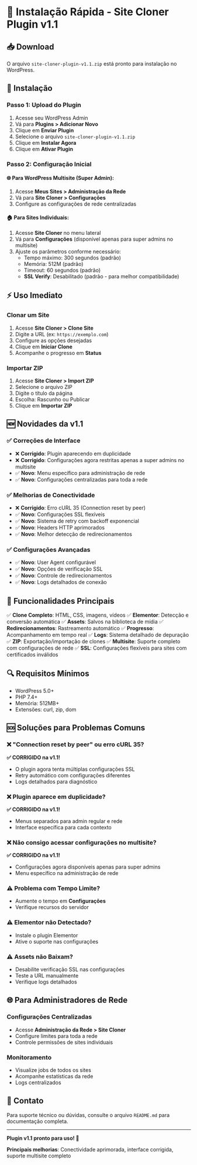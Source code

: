 # 🚀 Instalação Rápida - Site Cloner Plugin v1.1

## 📥 Download
O arquivo `site-cloner-plugin-v1.1.zip` está pronto para instalação no WordPress.

## 🔧 Instalação

### Passo 1: Upload do Plugin
1. Acesse seu WordPress Admin
2. Vá para **Plugins > Adicionar Novo**
3. Clique em **Enviar Plugin**
4. Selecione o arquivo `site-cloner-plugin-v1.1.zip`
5. Clique em **Instalar Agora**
6. Clique em **Ativar Plugin**

### Passo 2: Configuração Inicial

#### 🌐 Para WordPress Multisite (Super Admin):
1. Acesse **Meus Sites > Administração da Rede**
2. Vá para **Site Cloner > Configurações**
3. Configure as configurações de rede centralizadas

#### 🏠 Para Sites Individuais:
1. Acesse **Site Cloner** no menu lateral
2. Vá para **Configurações** (disponível apenas para super admins no multisite)
3. Ajuste os parâmetros conforme necessário:
   - Tempo máximo: 300 segundos (padrão)
   - Memória: 512M (padrão)
   - Timeout: 60 segundos (padrão)
   - **SSL Verify**: Desabilitado (padrão - para melhor compatibilidade)

## ⚡ Uso Imediato

### Clonar um Site
1. Acesse **Site Cloner > Clone Site**
2. Digite a URL (ex: `https://exemplo.com`)
3. Configure as opções desejadas
4. Clique em **Iniciar Clone**
5. Acompanhe o progresso em **Status**

### Importar ZIP
1. Acesse **Site Cloner > Import ZIP**
2. Selecione o arquivo ZIP
3. Digite o título da página
4. Escolha: Rascunho ou Publicar
5. Clique em **Importar ZIP**

## 🆕 Novidades da v1.1

### ✅ **Correções de Interface**
- ❌ **Corrigido**: Plugin aparecendo em duplicidade
- ❌ **Corrigido**: Configurações agora restritas apenas a super admins no multisite
- ✅ **Novo**: Menu específico para administração de rede
- ✅ **Novo**: Configurações centralizadas para toda a rede

### ✅ **Melhorias de Conectividade**
- ❌ **Corrigido**: Erro cURL 35 (Connection reset by peer)
- ✅ **Novo**: Configurações SSL flexíveis
- ✅ **Novo**: Sistema de retry com backoff exponencial
- ✅ **Novo**: Headers HTTP aprimorados
- ✅ **Novo**: Melhor detecção de redirecionamentos

### ✅ **Configurações Avançadas**
- ✅ **Novo**: User Agent configurável
- ✅ **Novo**: Opções de verificação SSL
- ✅ **Novo**: Controle de redirecionamentos
- ✅ **Novo**: Logs detalhados de conexão

## 🎯 Funcionalidades Principais

✅ **Clone Completo**: HTML, CSS, imagens, vídeos
✅ **Elementor**: Detecção e conversão automática
✅ **Assets**: Salvos na biblioteca de mídia
✅ **Redirecionamentos**: Rastreamento automático
✅ **Progresso**: Acompanhamento em tempo real
✅ **Logs**: Sistema detalhado de depuração
✅ **ZIP**: Exportação/importação de clones
✅ **Multisite**: Suporte completo com configurações de rede
✅ **SSL**: Configurações flexíveis para sites com certificados inválidos

## 🔍 Requisitos Mínimos

- WordPress 5.0+
- PHP 7.4+
- Memória: 512MB+
- Extensões: curl, zip, dom

## 🆘 Soluções para Problemas Comuns

### ❌ "Connection reset by peer" ou erro cURL 35?
**✅ CORRIGIDO na v1.1!**
- O plugin agora tenta múltiplas configurações SSL
- Retry automático com configurações diferentes
- Logs detalhados para diagnóstico

### ❌ Plugin aparece em duplicidade?
**✅ CORRIGIDO na v1.1!**
- Menus separados para admin regular e rede
- Interface específica para cada contexto

### ❌ Não consigo acessar configurações no multisite?
**✅ CORRIGIDO na v1.1!**
- Configurações agora disponíveis apenas para super admins
- Menu específico na administração de rede

### ⚠️ Problema com Tempo Limite?
- Aumente o tempo em **Configurações**
- Verifique recursos do servidor

### ⚠️ Elementor não Detectado?
- Instale o plugin Elementor
- Ative o suporte nas configurações

### ⚠️ Assets não Baixam?
- Desabilite verificação SSL nas configurações
- Teste a URL manualmente
- Verifique logs detalhados

## 🌐 Para Administradores de Rede

### Configurações Centralizadas
- Acesse **Administração da Rede > Site Cloner**
- Configure limites para toda a rede
- Controle permissões de sites individuais

### Monitoramento
- Visualize jobs de todos os sites
- Acompanhe estatísticas da rede
- Logs centralizados

## 📱 Contato

Para suporte técnico ou dúvidas, consulte o arquivo `README.md` para documentação completa.

---
**Plugin v1.1 pronto para uso! 🎉**

**Principais melhorias**: Conectividade aprimorada, interface corrigida, suporte multisite completo